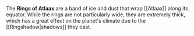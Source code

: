 The **Rings of Atlaax** are a band of ice and dust that wrap [[Atlaax]] along its equator. While the rings are not particularly wide, they are extremely thick, which has a great effect on the planet's climate due to the [[Ringshadow|shadows]] they cast.